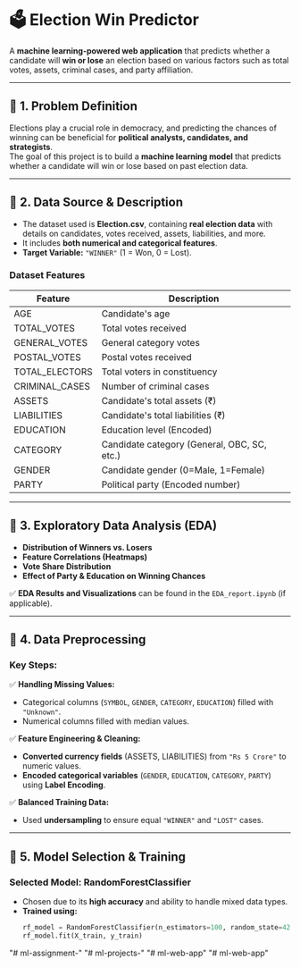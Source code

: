 
  # 🗳️ Election Win Predictor

A **machine learning-powered web application** that predicts whether a candidate will **win or lose** an election based on various factors such as total votes, assets, criminal cases, and party affiliation.

---

## 📌 1. Problem Definition  
Elections play a crucial role in democracy, and predicting the chances of winning can be beneficial for **political analysts, candidates, and strategists**.  
The goal of this project is to build a **machine learning model** that predicts whether a candidate will win or lose based on past election data.

---

## 📌 2. Data Source & Description  

- The dataset used is **Election.csv**, containing **real election data** with details on candidates, votes received, assets, liabilities, and more.  
- It includes **both numerical and categorical features**.
- **Target Variable:** `"WINNER"` (1 = Won, 0 = Lost).

### **Dataset Features**
| **Feature**        | **Description** |
|--------------------|---------------|
| AGE               | Candidate's age |
| TOTAL_VOTES       | Total votes received |
| GENERAL_VOTES     | General category votes |
| POSTAL_VOTES      | Postal votes received |
| TOTAL_ELECTORS    | Total voters in constituency |
| CRIMINAL_CASES    | Number of criminal cases |
| ASSETS            | Candidate's total assets (₹) |
| LIABILITIES       | Candidate's total liabilities (₹) |
| EDUCATION         | Education level (Encoded) |
| CATEGORY          | Candidate category (General, OBC, SC, etc.) |
| GENDER           | Candidate gender (0=Male, 1=Female) |
| PARTY            | Political party (Encoded number) |

---

## 📌 3. Exploratory Data Analysis (EDA)  

- **Distribution of Winners vs. Losers**
- **Feature Correlations (Heatmaps)**
- **Vote Share Distribution**
- **Effect of Party & Education on Winning Chances**

✅ **EDA Results and Visualizations** can be found in the `EDA_report.ipynb` (if applicable).

---

## 📌 4. Data Preprocessing  

### **Key Steps:**
✅ **Handling Missing Values:**  
- Categorical columns (`SYMBOL`, `GENDER`, `CATEGORY`, `EDUCATION`) filled with `"Unknown"`.  
- Numerical columns filled with median values.  

✅ **Feature Engineering & Cleaning:**  
- **Converted currency fields** (ASSETS, LIABILITIES) from `"Rs 5 Crore"` to numeric values.  
- **Encoded categorical variables** (`GENDER`, `EDUCATION`, `CATEGORY`, `PARTY`) using **Label Encoding**.  

✅ **Balanced Training Data:**  
- Used **undersampling** to ensure equal `"WINNER"` and `"LOST"` cases.

---

## 📌 5. Model Selection & Training  

### **Selected Model: RandomForestClassifier**  
- Chosen due to its **high accuracy** and ability to handle mixed data types.  
- **Trained using:**  
  ```python
  rf_model = RandomForestClassifier(n_estimators=100, random_state=42)
  rf_model.fit(X_train, y_train)


"# ml-assignment-" 
"# ml-projects-" 
"# ml-web-app" 
"# ml-web-app" 

